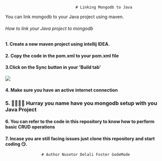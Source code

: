                                    # Linking Mongodb to Java

You can link mongodb to your Java project using maven.

###### How to link your Java project to mongodb

#### 1. Create a new maven project using intellij IDEA.
#### 2. Copy the code in the pom.xml to your pom.xml file
#### 3.Click on the Sync button in your 'Build tab'
<img src="src/main/java/org.example/img.png">

#### 4. Make sure you have an active internet connection
### 5. 🥳🥳🥳🥳 Hurray you name have you mongodb setup with you Java Project
#### 6. You can refer to the code in this repository to know how to perform basic CRUD operations
#### 7. Incase you are still facing issues just clone this repository and start coding 😏.





                    # Author Nusetor Delali Foster GodeMode 
